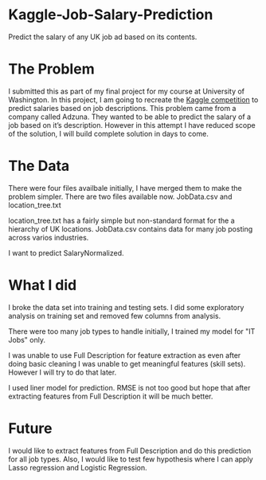 # Kaggle-Job-Salary-Prediction
Predict the salary of any UK job ad based on its contents.

# The Problem
I submitted this as part of my final project for my course at University of Washington.
In this project, I am going to recreate the [Kaggle competition](https://www.kaggle.com/c/job-salary-prediction) to predict salaries based on job descriptions. This problem came from a company called Adzuna. They wanted to be able to predict the salary of a job based on it’s description.
However in this attempt I have reduced scope of the solution, I will build complete solution in days to come.

# The Data
There were four files availbale initially, I have merged them to make the problem simpler. There are two files available now.
JobData.csv and 
location_tree.txt

location_tree.txt has a fairly simple but non-standard format for the a hierarchy of UK locations. 
JobData.csv contains data for many job posting across varios industries. 

I want to predict SalaryNormalized.

# What I did
I broke the data set into training and testing sets. I did some exploratory analysis on training set and removed few columns from analysis.

There were too many job types to handle initially, I trained my model for "IT Jobs" only.

I was unable to use Full Description for feature extraction as even after doing basic cleaning I was unable to get meaningful features (skill sets). However I will try to do that later.

I used liner model for prediction. RMSE is not too good but hope that after extracting features from Full Description it will be much better.

# Future
I would like to extract features from Full Description and do this prediction for all job types.
Also, I would like to test few hypothesis where I can apply Lasso regression and Logistic Regression.
